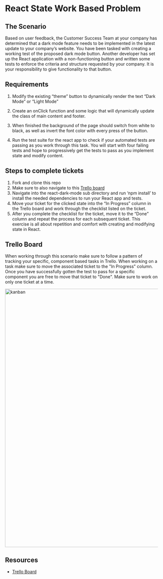 # React State Work Based Problem

## The Scenario

Based on user feedback, the Customer Success Team at your company has determined that a dark mode feature needs to be implemented in the latest update to your company’s website.  You have been tasked with creating a working test of the proposed dark mode button.  Another developer has set up the React application with a non-functioning button and written some tests to enforce the criteria and structure requested by your company.  It is your responsibility to give functionality to that button.

## Requirements

1.  Modify the existing “theme” button to dynamically render the text “Dark Mode” or “Light Mode”

2.  Create an onClick function and some logic that will dynamically update the class of main content and footer.

3.  When finished the background of the page should switch from white to black, as well as invert the font color with every press of the button.

4.  Run the test suite for the react app to check if your automated tests are passing as you work through this task.  You will start with four failing tests and hope to progressively get the tests to pass as you implement state and modify content.


## Steps to complete tickets
1. Fork and clone this repo
2. Make sure to also navigate to this [Trello board](https://trello.com/b/675B5iDp/react-state-wbp)
3. Navigate into the react-dark-mode sub directory and run ‘npm install’ to install the needed dependencies to run your React app and tests.
4. Move your ticket for the clicked state into the “In Progress” column in the Trello board and work through the checklist listed on the ticket.
5. After you complete the checklist for the ticket, move it to the “Done” column and repeat the process for each subsequent ticket.  This exercise is all about repetition and comfort with creating and modifying state in React.

## Trello Board
When working through this scenario make sure to follow a pattern of tracking your specific, component based tasks in Trello.  When working on a task make sure to move the associated ticket to the "In Progress" column.  Once you have successfully gotten the test to pass for a specific component you are free to move that ticket to "Done".  Make sure to work on only one ticket at a time.

<img width="849" alt="kanban" src="https://git.generalassemb.ly/nayaba-ga/03-react-state-wbp/blob/5e47b3d821339f8147b2518fef73634fd1e78acf/Screen%20Shot%202023-01-05%20at%209.17.05%20PM.png">

## Resources
- [Trello Board](https://trello.com/b/675B5iDp/react-state-wbp)

